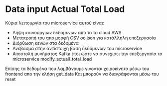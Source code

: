 # Data input Actual Total Load

Κύρια λειτουργία του microservice αυτού είναι:

- Λήψη καινούργιων δεδομένων από το το cloud AWS
- Μετατροπή του απο μορφή CSV σε json για κατάλληλη επεξεργασία
- Διόρθωση κενών στα δεδομένα
- Ανέβασμα στην αντίστοιχη βάση δεδομένων του microservice
- Αποστολή μυνήματος Kafka έτσι ώστε να συνεχίσει την επεξεργασία το microservice modify_actuall_total_load

Επίσης τα δεδομένα που λαμβάνουμε γινονται χειροκίνητα μέσω του frontend απο την κλήση get_data Και μπορούν να διαγράφονται μέσω του reset
